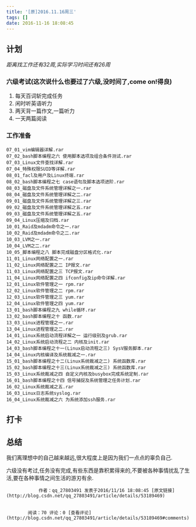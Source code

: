 ```yaml
---
title: '[原]2016.11.16周三'
tags: []
date: 2016-11-16 18:08:45
---
```


## 计划

_距离找工作还有32周,实际学习时间还有26周_

### 六级考试(这次说什么也要过了六级,没时间了,come on!得良)

1.  每天百词斩完成任务
2.  闲时听英语听力
3.  两天背一篇作文,一篇听力
4.  一天两篇阅读

### 工作准备

    07_01_vim编辑器详解.rar
    07_02_bash脚本编程之六 使用脚本选项及组合条件测试.rar
    07_03_Linux文件查找详解.rar
    07_04_特殊权限SUID等详解.rar
    08_01_facl及用户及Linux终端.rar
    08_02_bash脚本编程之七 case语句及脚本选项进阶.rar
    08_03_磁盘及文件系统管理详解之一.rar
    08_04_磁盘及文件系统管理详解之二.rar
    09_01_磁盘及文件系统管理详解之三.rar
    09_02_磁盘及文件系统管理详解之五.rar
    09_03_磁盘及文件系统管理详解之五.rar
    09_04_Linux压缩及归档.rar
    10_01_Raid及mdadm命令之一.rar
    10_02_Raid及mdadm命令之二.rar
    10_03_LVM之一.rar
    10_04_LVM之二.rar
    10_05_脚本编程之八 脚本完成磁盘分区格式化.rar
    11_01_Linux网络配置之一.rar
    11_02_Linux网络配置之二 IP报文.rar
    11_03_Linux网络配置之三 TCP报文.rar
    11_04_Linux网络配置之四 ifconfig及ip命令详解.rar
    12_01_Linux软件管理之一 rpm.rar
    12_02_Linux软件管理之二 rpm.rar
    12_03_Linux软件管理之三 yum.rar
    12_04_Linux软件管理之四 yum.rar
    13_01_bash脚本编程之九 while循环.rar
    13_02_bash脚本编程之十 函数.rar
    13_03_Linux进程管理之一.rar
    13_04_Linux进程管理之二.rar
    14_01_Linux系统启动流程详解之一 运行级别及grub.rar
    14_02_Linux系统启动流程之二 内核及init.rar
    14_03_bash脚本编程之十一(Linux启动流程之三) SysV服务脚本.rar
    14_04_Linux内核编译及系统裁减之一.rar
    15_01_bash脚本编程之十二(Linux系统裁减之二) 系统函数库.rar
    15_02_bash脚本编程之十三(Linux系统裁减之三) 系统函数库.rar
    15_03_Linux系统裁减之四 自定义内核及busybox完成系统定制.rar
    16_01_bash脚本编程之十四 信号捕捉及系统管理之任务计划.rar
    16_02_Linux系统裁减之五.rar
    16_03_Linux日志系统syslog.rar
    16_04_Linux系统裁减之六 为系统添加ssh服务.rar

## 打卡

## 总结

我们离理想中的自己越来越远,很大程度上是因为我们一点点的辜负自己. 

 六级没有考过,任务没有完成,有些东西是靠积累得来的,不要被各种事情扰乱了生活,要在各种事情之间生活的游刃有余.

            
                作者：qq_27803491 发表于2016/11/16 18:08:45 [原文链接](http://blog.csdn.net/qq_27803491/article/details/53189469)
            
            
            阅读：70 评论：0 [查看评论](http://blog.csdn.net/qq_27803491/article/details/53189469#comments)
            